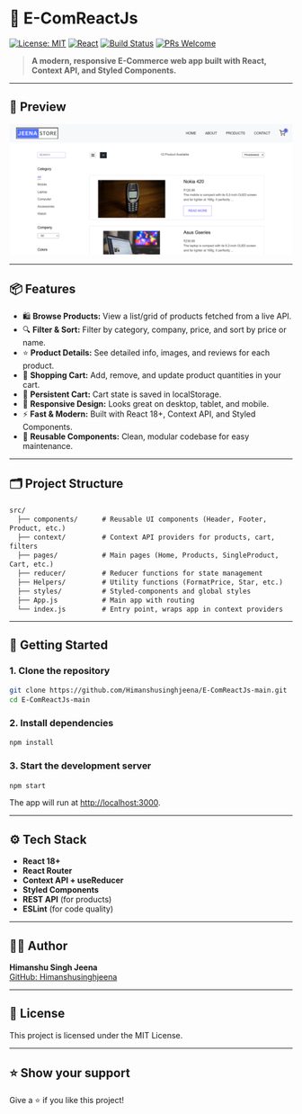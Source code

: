 # 🛒 E-ComReactJs

[![License: MIT](https://img.shields.io/badge/License-MIT-blue.svg)](LICENSE)
[![React](https://img.shields.io/badge/React-18+-61DAFB?logo=react)](https://reactjs.org/)
[![Build Status](https://img.shields.io/badge/build-passing-brightgreen)]()
[![PRs Welcome](https://img.shields.io/badge/PRs-welcome-green.svg)](https://github.com/Himanshusinghjeena/E-ComReactJs-main/pulls)

> **A modern, responsive E-Commerce web app built with React, Context API, and Styled Components.**

---

## 👀 Preview

![App Preview](./public/images/JeenaStore.png)

---


## 📦 Features

- 🛍️ **Browse Products:** View a list/grid of products fetched from a live API.
- 🔍 **Filter & Sort:** Filter by category, company, price, and sort by price or name.
- ⭐ **Product Details:** See detailed info, images, and reviews for each product.
- 🛒 **Shopping Cart:** Add, remove, and update product quantities in your cart.
- 💾 **Persistent Cart:** Cart state is saved in localStorage.
- 📱 **Responsive Design:** Looks great on desktop, tablet, and mobile.
- ⚡ **Fast & Modern:** Built with React 18+, Context API, and Styled Components.
- 🧩 **Reusable Components:** Clean, modular codebase for easy maintenance.

---

## 🗂️ Project Structure

```plaintext
src/
  ├── components/      # Reusable UI components (Header, Footer, Product, etc.)
  ├── context/         # Context API providers for products, cart, filters
  ├── pages/           # Main pages (Home, Products, SingleProduct, Cart, etc.)
  ├── reducer/         # Reducer functions for state management
  ├── Helpers/         # Utility functions (FormatPrice, Star, etc.)
  ├── styles/          # Styled-components and global styles
  ├── App.js           # Main app with routing
  └── index.js         # Entry point, wraps app in context providers
```

---

## 🚀 Getting Started

### 1. Clone the repository

```bash
git clone https://github.com/Himanshusinghjeena/E-ComReactJs-main.git
cd E-ComReactJs-main
```

### 2. Install dependencies

```bash
npm install
```

### 3. Start the development server

```bash
npm start
```

The app will run at [http://localhost:3000](https://e-comreactjs.onrender.com).

---

## ⚙️ Tech Stack

- **React 18+**
- **React Router**
- **Context API + useReducer**
- **Styled Components**
- **REST API** (for products)
- **ESLint** (for code quality)

---

## 🙋‍♂️ Author

**Himanshu Singh Jeena**  
[GitHub: Himanshusinghjeena](https://github.com/Himanshusinghjeena)

---

## 📄 License

This project is licensed under the MIT License.

---

## ⭐️ Show your support

Give a ⭐️ if you like this project! 
